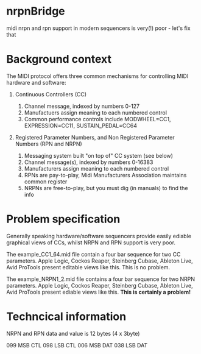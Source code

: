 # nrpnBridge
midi nrpn and rpn support in modern sequencers is very(!) poor - let's fix that

# Background context

The MIDI protocol offers three common mechanisms for controlling MIDI hardware and software:
1. Continuous Controllers (CC)
    1. Channel message, indexed by numbers 0-127
    2. Manufactuers assign meaning to each numbered control
    3. Common performance controls include MODWHEEL=CC1, EXPRESSION=CC11, SUSTAIN_PEDAL=CC64
  
2. Registered Parameter Numbers, and Non Registered Parameter Numbers (RPN and NRPN)
    1. Messaging system built "on top of" CC system (see below)
    2. Channel message(s), indexed by numbers 0-16383
    3. Manufacturers assign meaning to each numbered control 
    4. RPNs are pay-to-play, Midi Manufacturers Association maintains common register 
    5. NRPNs are free-to-play, but you must dig (in manuals) to find the info

# Problem specification

Generally speaking hardware/software sequencers provide easily ediable graphical views of CCs, whilst NRPN and RPN support is very poor.

The example_CC1_64.mid file contain a four bar sequence for two CC parameters.
Apple Logic, Cockos Reaper, Steinberg Cubase, Ableton Live, Avid ProTools present editable views like this. This is no problem.

The example_NRPN1_2.mid file contains a four bar sequence for two NRPN parameters.
Apple Logic, Cockos Reaper, Steinberg Cubase, Ableton Live, Avid ProTools present ediable views like this. **This is certainly a problem!**

# Techncical information

NRPN and RPN data and value is 12 bytes (4 x 3byte) 

099 MSB CTL
098 LSB  CTL 
006 MSB DAT 
038 LSB  DAT
